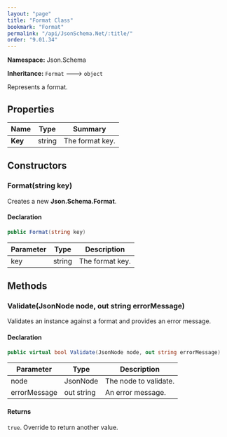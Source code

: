```yaml
---
layout: "page"
title: "Format Class"
bookmark: "Format"
permalink: "/api/JsonSchema.Net/:title/"
order: "9.01.34"
---
```

**Namespace:** Json.Schema

**Inheritance:**
`Format`
 🡒 
`object`

Represents a format.

## Properties

| Name | Type | Summary |
|---|---|---|
| **Key** | string | The format key. |

## Constructors

### Format(string key)

Creates a new **Json.Schema.Format**.

#### Declaration

```c#
public Format(string key)
```

| Parameter | Type | Description |
|---|---|---|
| key | string | The format key. |


## Methods

### Validate(JsonNode node, out string errorMessage)

Validates an instance against a format and provides an error message.

#### Declaration

```c#
public virtual bool Validate(JsonNode node, out string errorMessage)
```

| Parameter | Type | Description |
|---|---|---|
| node | JsonNode | The node to validate. |
| errorMessage | out string | An error message. |


#### Returns

`true`.  Override to return another value.


